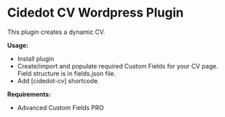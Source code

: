 # Cidedot CV Wordpress Plugin

This plugin creates a dynamic CV.

**Usage:**
- Install plugin
- Create/import and populate required Custom Fields for your CV page. Field structure is in fields.json file.
- Add [cidedot-cv] shortcode.

**Requirements:**
- Advanced Custom Fields PRO
